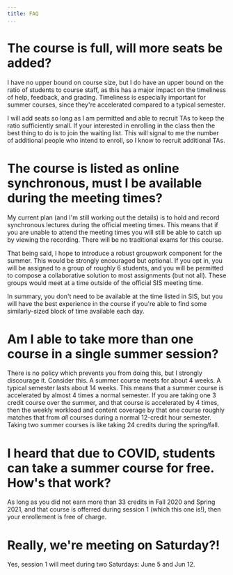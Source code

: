 ```yaml
---
title: FAQ
...
```


# The course is full, will more seats be added?

I have no upper bound on course size, but I do have an upper bound on the ratio of students to course staff, as this has a major impact on the timeliness of help, feedback, and grading. Timeliness is especially important for summer courses, since they're accelerated compared to a typical semester. 

I will add seats so long as I am permitted and able to recruit TAs to keep the ratio sufficiently small. If your interested in enrolling in the class then the best thing to do is to join the waiting list. This will signal to me the number of additional people who intend to enroll, so I know to recruit additional TAs.

# The course is listed as online synchronous, must I be available during the meeting times?

My current plan (and I'm still working out the details) is to hold and record synchronous lectures during the official meeting times. This means that if you are unable to attend the meeting times you will still be able to catch up by viewing the recording. There will be no traditional exams for this course.

That being said, I hope to introduce a robust groupwork component for the summer. This would be strongly encouraged but optional. If you opt in, you will be assigned to a group of roughly 6 students, and you will be permitted to compose a collaborative solution to most assignments (but not all). These groups would meet at a time outside of the official SIS meeting time.

In summary, you don't need to be available at the time listed in SIS, but you will have the best experience in the course if you're able to find some similarly-sized block of time available each day.

# Am I able to take more than one course in a single summer session?

There is no policy which prevents you from doing this, but I strongly discourage it. Consider this. A summer course meets for about 4 weeks. A typical semester lasts about 14 weeks. This means that a summer course is accelerated by almost 4 times a normal semester. If you are taking one 3 credit course over the summer, and that course is accelerated by 4 times, then the weekly workload and content coverage by that one course roughly matches that from *all* courses during a normal 12-credit hour semester. Taking two summer courses is like taking 24 credits during the spring/fall.

# I heard that due to COVID, students can take a summer course for free. How's that work?

As long as you did not earn more than 33 credits in Fall 2020 and Spring 2021, and that course is offerred during session 1 (which this one is!), then your enrollement is free of charge.

# Really, we're meeting on Saturday?!

Yes, session 1 will meet during two Saturdays: June 5 and Jun 12. 
